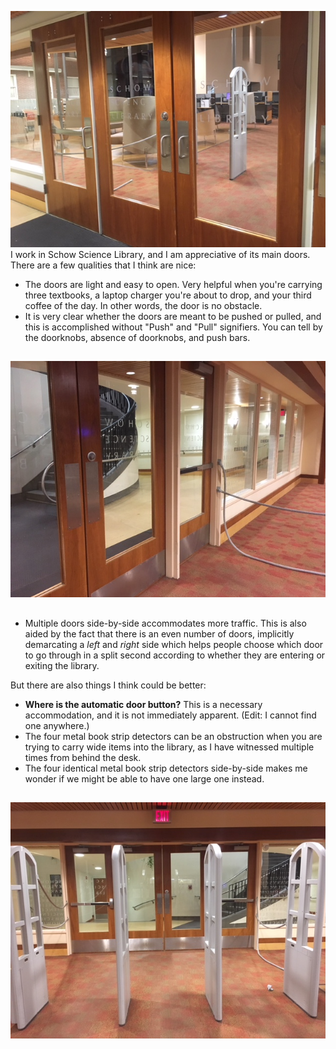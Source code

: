 ![Image of Schow doors from outside](https://github.com/jamiekasulis/jamiekasulis.github.io/blob/master/images/schow-3.JPG?raw=true)
I work in Schow Science Library, and I am appreciative of its main doors. There are a few qualities that I think are nice:
- The doors are light and easy to open. Very helpful when you're carrying three textbooks, a laptop charger you're about to drop, and your third coffee of the day. In other words, the door is no obstacle.
- It is very clear whether the doors are meant to be pushed or pulled, and this is accomplished without "Push" and "Pull" signifiers. You can tell by the doorknobs, absence of doorknobs, and push bars.
##
![Image of Schow doors from inside](https://github.com/jamiekasulis/jamiekasulis.github.io/blob/master/images/schow_2.JPG?raw=true)
##
- Multiple doors side-by-side accommodates more traffic. This is also aided by the fact that there is an even number of doors, implicitly demarcating a *left* and *right* side which helps people choose which door to go through in a split second according to whether they are entering or exiting the library.

But there are also things I think could be better:
- **Where is the automatic door button?** This is a necessary accommodation, and it is not immediately apparent. (Edit: I cannot find one anywhere.)
- The four metal book strip detectors can be an obstruction when you are trying to carry wide items into the library, as I have witnessed multiple times from behind the desk.
- The four identical metal book strip detectors side-by-side makes me wonder if we might be able to have one large one instead.
##
![Image of metal strip detectors](https://github.com/jamiekasulis/jamiekasulis.github.io/blob/master/images/schow_1.JPG?raw=true)
